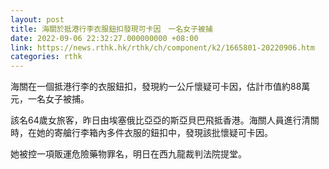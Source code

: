 ```yaml
---
layout: post
title: 海關於抵港行李衣服鈕扣發現可卡因　一名女子被捕
date: 2022-09-06 22:32:27.000000000 +08:00
link: https://news.rthk.hk/rthk/ch/component/k2/1665801-20220906.htm
categories: rthk
---
```


海關在一個抵港行李的衣服鈕扣，發現約一公斤懷疑可卡因，估計市值約88萬元，一名女子被捕。

該名64歲女旅客，昨日由埃塞俄比亞亞的斯亞貝巴飛抵香港。海關人員進行清關時，在她的寄艙行李箱內多件衣服的鈕扣中，發現該批懷疑可卡因。

她被控一項販運危險藥物罪名，明日在西九龍裁判法院提堂。
